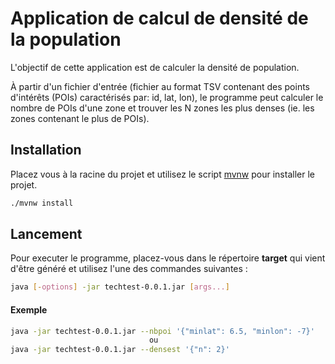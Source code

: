 # Application de calcul de densité de la population

L'objectif de cette application est de calculer la densité de population. 

À partir d'un fichier d'entrée (fichier au format TSV contenant des points d'intérêts (POIs) caractérisés par: id, lat, lon), le programme peut calculer le nombre de POIs d'une zone et trouver les N zones les plus denses (ie. les zones contenant le plus de POIs).



## Installation

Placez vous à la racine du projet et utilisez le script [mvnw](https://www.baeldung.com/maven-wrapper) pour installer le projet.

```bash
./mvnw install
```

## Lancement

Pour executer le programme, placez-vous dans le répertoire **target** qui vient d'être généré et utilisez l'une des commandes suivantes :

```bash
java [-options] -jar techtest-0.0.1.jar [args...]
```
#### Exemple
```bash
java -jar techtest-0.0.1.jar --nbpoi '{"minlat": 6.5, "minlon": -7}'
                               ou
java -jar techtest-0.0.1.jar --densest '{"n": 2}'
```
